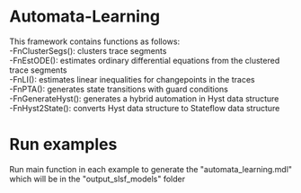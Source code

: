 # Automata-Learning
This framework contains functions as follows:\
-FnClusterSegs(): clusters trace segments\
-FnEstODE(): estimates ordinary differential equations from the clustered trace segments\
-FnLI(): estimates linear inequalities for changepoints in the traces\
-FnPTA(): generates state transitions with guard conditions\
-FnGenerateHyst(): generates a hybrid automation in Hyst data structure\
-FnHyst2State(): converts Hyst data structure to Stateflow data structure

# Run examples
Run main function in each example to generate the "automata_learning.mdl" which will be in the "output_slsf_models" folder

